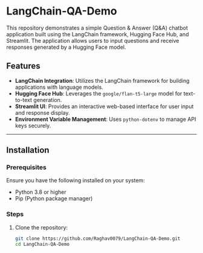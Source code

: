 # LangChain-QA-Demo

This repository demonstrates a simple Question & Answer (Q&A) chatbot application built using the LangChain framework, Hugging Face Hub, and Streamlit. The application allows users to input questions and receive responses generated by a Hugging Face model.

## Features

- **LangChain Integration**: Utilizes the LangChain framework for building applications with language models.
- **Hugging Face Hub**: Leverages the `google/flan-t5-large` model for text-to-text generation.
- **Streamlit UI**: Provides an interactive web-based interface for user input and response display.
- **Environment Variable Management**: Uses `python-dotenv` to manage API keys securely.

---

## Installation

### Prerequisites

Ensure you have the following installed on your system:

- Python 3.8 or higher
- Pip (Python package manager)

### Steps

1. Clone the repository:

   ```bash
   git clone https://github.com/Raghav0079/LangChain-QA-Demo.git
   cd LangChain-QA-Demo
